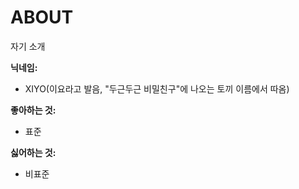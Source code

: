 # ABOUT

자기 소개

**닉네임:**

- XIYO(이요라고 발음, "두근두근 비밀친구"에 나오는 토끼 이름에서 따옴)

**좋아하는 것:**

- 표준

**싫어하는 것:**

- 비표준
